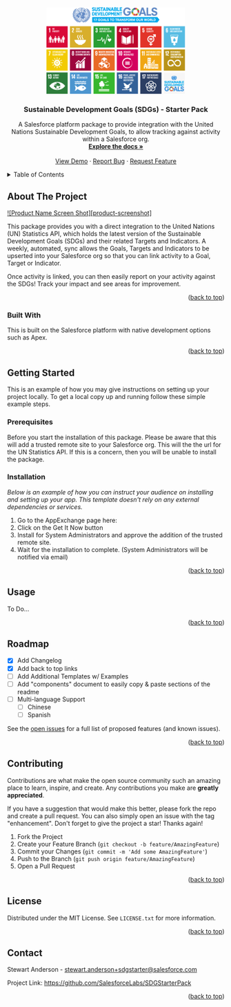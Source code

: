 <a name="readme-top"></a>

<!-- PROJECT LOGO -->
<br />
<div align="center">
  <a href="https://github.com/SalesforceLabs/SDGStarterPack">
    <img src="logo.png" alt="Logo" height="200">
  </a>

  <h3 align="center">Sustainable Development Goals (SDGs) - Starter Pack</h3>

  <p align="center">
    A Salesforce platform package to provide integration with the United Nations Sustainable Development Goals, to allow tracking against activity within a Salesforce org.
    <br />
    <a href="#"><strong>Explore the docs »</strong></a>
    <br />
    <br />
    <a href="#">View Demo</a>
    ·
    <a href="mailto:stewart.anderson+sdgstarter@salesforce.com">Report Bug</a>
    ·
    <a href="mailto:stewart.anderson+sdgstarter@salesforce.com">Request Feature</a>
  </p>
</div>



<!-- TABLE OF CONTENTS -->
<details>
  <summary>Table of Contents</summary>
  <ol>
    <li>
      <a href="#about-the-project">About The Project</a>
      <ul>
        <li><a href="#built-with">Built With</a></li>
      </ul>
    </li>
    <li>
      <a href="#getting-started">Getting Started</a>
      <ul>
        <li><a href="#prerequisites">Prerequisites</a></li>
        <li><a href="#installation">Installation</a></li>
      </ul>
    </li>
    <li><a href="#usage">Usage</a></li>
    <li><a href="#roadmap">Roadmap</a></li>
    <li><a href="#contributing">Contributing</a></li>
    <li><a href="#license">License</a></li>
    <li><a href="#contact">Contact</a></li>
    <li><a href="#acknowledgments">Acknowledgments</a></li>
  </ol>
</details>



<!-- ABOUT THE PROJECT -->
## About The Project

[![Product Name Screen Shot][product-screenshot]](https://example.com)

This package provides you with a direct integration to the United Nations (UN) Statistics API, which holds the latest version of the Sustainable Development Goals (SDGs) and their related Targets and Indicators. A weekly, automated, sync allows the Goals, Targets and Indicators to be upserted into your Salesforce org so that you can link activity to a Goal, Target or Indicator.

Once activity is linked, you can then easily report on your activity against the SDGs! Track your impact and see areas for improvement.

<p align="right">(<a href="#readme-top">back to top</a>)</p>



### Built With

This is built on the Salesforce platform with native development options such as Apex.

<p align="right">(<a href="#readme-top">back to top</a>)</p>



<!-- GETTING STARTED -->
## Getting Started

This is an example of how you may give instructions on setting up your project locally.
To get a local copy up and running follow these simple example steps.

### Prerequisites

Before you start the installation of this package. Please be aware that this will add a trusted remote site to your Salesforce org. This will the the url for the UN Statistics API. If this is a concern, then you will be unable to install the package.

### Installation

_Below is an example of how you can instruct your audience on installing and setting up your app. This template doesn't rely on any external dependencies or services._

1. Go to the AppExchange page here: 
2. Click on the Get It Now button
3. Install for System Administrators and approve the addition of the trusted remote site.
4. Wait for the installation to complete. (System Administrators will be notified via email)

<p align="right">(<a href="#readme-top">back to top</a>)</p>



<!-- USAGE EXAMPLES -->
## Usage

To Do...

<p align="right">(<a href="#readme-top">back to top</a>)</p>



<!-- ROADMAP -->
## Roadmap

- [x] Add Changelog
- [x] Add back to top links
- [ ] Add Additional Templates w/ Examples
- [ ] Add "components" document to easily copy & paste sections of the readme
- [ ] Multi-language Support
    - [ ] Chinese
    - [ ] Spanish

See the [open issues](#/issues) for a full list of proposed features (and known issues).

<p align="right">(<a href="#readme-top">back to top</a>)</p>



<!-- CONTRIBUTING -->
## Contributing

Contributions are what make the open source community such an amazing place to learn, inspire, and create. Any contributions you make are **greatly appreciated**.

If you have a suggestion that would make this better, please fork the repo and create a pull request. You can also simply open an issue with the tag "enhancement".
Don't forget to give the project a star! Thanks again!

1. Fork the Project
2. Create your Feature Branch (`git checkout -b feature/AmazingFeature`)
3. Commit your Changes (`git commit -m 'Add some AmazingFeature'`)
4. Push to the Branch (`git push origin feature/AmazingFeature`)
5. Open a Pull Request

<p align="right">(<a href="#readme-top">back to top</a>)</p>



<!-- LICENSE -->
## License

Distributed under the MIT License. See `LICENSE.txt` for more information.

<p align="right">(<a href="#readme-top">back to top</a>)</p>



<!-- CONTACT -->
## Contact

Stewart Anderson - stewart.anderson+sdgstarter@salesforce.com

Project Link: https://github.com/SalesforceLabs/SDGStarterPack

<p align="right">(<a href="#readme-top">back to top</a>)</p>

[JQuery.com]: https://img.shields.io/badge/jQuery-0769AD?style=for-the-badge&logo=jquery&logoColor=white
[JQuery-url]: https://jquery.com 
